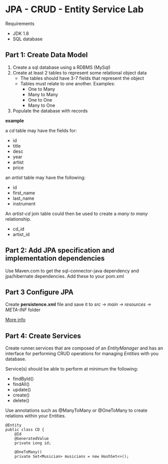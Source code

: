 # JPA - CRUD - Entity Service Lab

Requirements

* JDK 1.8
* SQL database


## Part 1: Create Data Model

1. Create a sql database using a RDBMS (MySql)
2. Create at least 2 tables to represent some relational object data
	* The tables should have 3-7 fields that represent the object
	* Tables must relate to one another. Examples:
		* One to Many
		* Many to Many
		* One to One
		* Many to One
3. Populate the database with records

__example__

a _cd_ table may have the fields for:

* id
* title
* desc
* year
* artist
* price

an _artist_ table may have the following:

* id
* first_name
* last_name
* instrument

An _artist-cd_ join table could then be used to create a _many to many_ relationship.

* cd_id
* artist_id

## Part 2: Add JPA specification and implementation dependencies

Use Maven.com to get the sql-connector-java dependency and jpa/hibernate dependencies. Add these to your pom.xml

## Part 3 Configure JPA

Create __persistence.xml__ file and save it to _src -> main -> resources -> META-INF_ folder

[More info](https://thoughts-on-java.org/jpa-persistence-xml/)

## Part 4: Create Services

Create runner.services that are composed of an _EntityManager_ and has an interface for performing CRUD operations for managing _Entities_ with you database.

Service(s) should be able to perform at minimum the following:

* findById()
* findAll()
* update()
* create()
* delete()

Use annotations such as @ManyToMany or @OneToMany to create relations within your Entities.

```
@Entity
public class CD {
    @Id
    @GeneratedValue
    private Long id;

    @OneToMany()
    private Set<Musician> musicians = new HashSet<>();
```